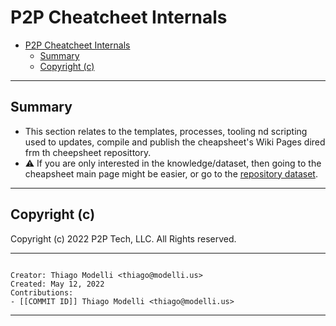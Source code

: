 # P2P Cheatcheet Internals

- [P2P Cheatcheet Internals](#p2p-cheatcheet-internals)
  - [Summary](#summary)
  - [Copyright (c)](#copyright-c)

---

## Summary

- This section relates to the templates, processes, tooling nd scripting used to updates, compile and publish the cheapsheet's Wiki Pages dired frm th cheepsheet reposittory.
- :warning: If you are only interested in the knowledge/dataset, then going to the cheapsheet main page might be easier, or go to the [repository dataset](../cheatsheet).

---

## Copyright (c)

Copyright (c) 2022 P2P Tech, LLC.
All Rights reserved.

---

```metadata

Creator: Thiago Modelli <thiago@modelli.us>
Created: May 12, 2022
Contributions:
- [[COMMIT ID]] Thiago Modelli <thiago@modelli.us>

```

---
